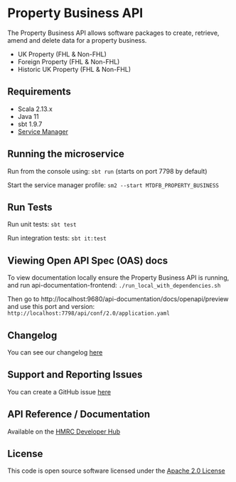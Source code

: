Property Business API
========================
The Property Business API allows software packages to create, retrieve, amend and delete data for a property business.

- UK Property (FHL & Non-FHL)
- Foreign Property (FHL & Non-FHL)
- Historic UK Property (FHL & Non-FHL)

## Requirements

- Scala 2.13.x
- Java 11
- sbt 1.9.7
- [Service Manager](https://github.com/hmrc/service-manager)

## Running the microservice

Run from the console using: `sbt run` (starts on port 7798 by default)

Start the service manager profile: `sm2 --start MTDFB_PROPERTY_BUSINESS`

## Run Tests

Run unit tests: `sbt test`

Run integration tests: `sbt it:test`

## Viewing Open API Spec (OAS) docs

To view documentation locally ensure the Property Business API is running, and run api-documentation-frontend:
`./run_local_with_dependencies.sh`

Then go to http://localhost:9680/api-documentation/docs/openapi/preview and use this port and version:
`http://localhost:7798/api/conf/2.0/application.yaml`

## Changelog

You can see our changelog [here](https://github.com/hmrc/income-tax-mtd-changelog/wiki)

## Support and Reporting Issues

You can create a GitHub issue [here](https://github.com/hmrc/income-tax-mtd-changelog/issues)

## API Reference / Documentation

Available on
the [HMRC Developer Hub](https://https://developer.service.hmrc.gov.uk/api-documentation/docs/api/service/property-business-api)

## License

This code is open source software licensed under
the [Apache 2.0 License]("http://www.apache.org/licenses/LICENSE-2.0.html")

